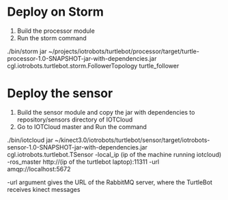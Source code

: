 Deploy on Storm
===============

1. Build the processor module 
2. Run the storm command 

./bin/storm jar ~/projects/iotrobots/turtlebot/processor/target/turtle-processor-1.0-SNAPSHOT-jar-with-dependencies.jar cgl.iotrobots.turtlebot.storm.FollowerTopology turtle_follower

Deploy the sensor
=================

1. Build the sensor module and copy the jar with dependencies to repository/sensors directory of IOTCloud
2. Go to IOTCloud master and Run the command

./bin/iotcloud jar ~/kinect3.0/iotrobots/turtlebot/sensor/target/iotrobots-sensor-1.0-SNAPSHOT-jar-with-dependencies.jar cgl.iotrobots.turtlebot.TSensor -local_ip (ip of the machine running iotcloud) -ros_master http://(ip of the turtlebot laptop):11311 -url amqp://localhost:5672 


-url argument gives the URL of the RabbitMQ server, where the TurtleBot receives kinect messages
